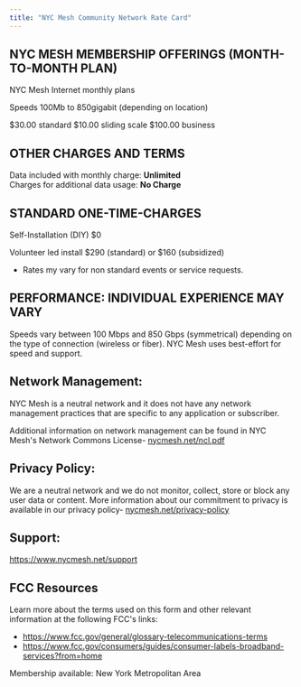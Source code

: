 ```yaml
---
title: "NYC Mesh Community Network Rate Card"
---
```


## NYC MESH MEMBERSHIP OFFERINGS (MONTH-TO-MONTH PLAN)

NYC Mesh Internet monthly plans

Speeds 100Mb to 850gigabit (depending on location)	

$30.00 standard
$10.00 sliding scale
$100.00 business

## OTHER CHARGES AND TERMS
 
Data included with monthly charge:	**Unlimited**  
Charges for additional data usage:	**No Charge**  

## STANDARD ONE-TIME-CHARGES
 
Self-Installation (DIY)	$0 

Volunteer led install $290 (standard) or $160 (subsidized)
* Rates my vary for non standard events or service requests.
 
## PERFORMANCE: INDIVIDUAL EXPERIENCE MAY VARY

Speeds vary between 100 Mbps and 850 Gbps (symmetrical) depending on the type of connection (wireless or fiber). NYC Mesh uses best-effort for speed and support.

## Network Management:  
NYC Mesh is a neutral network and it does not have any network management practices that are specific to any application or subscriber.


Additional information on network management can be found in NYC Mesh's Network Commons License- [nycmesh.net/ncl.pdf](../ncl.pdf) 

## Privacy Policy:  
We are a neutral network and we do not monitor, collect, store or block any user data or content. More information about our commitment to privacy is available in our privacy policy- [nycmesh.net/privacy-policy](../privacy-policy)
 
## Support:

https://www.nycmesh.net/support

## FCC Resources
Learn more about the terms used on this form and other relevant information at the following FCC's links:  
* https://www.fcc.gov/general/glossary-telecommunications-terms
* https://www.fcc.gov/consumers/guides/consumer-labels-broadband-services?from=home	


Membership available: New York Metropolitan Area
